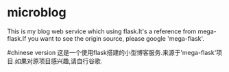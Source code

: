 # microblog

This is my blog web service which using flask.It's a reference from mega-flask.If you want to see the origin source, please google 'mega-flask'.

#chinese version
这是一个使用flask搭建的小型博客服务.来源于'mega-flask'项目.如果对原项目感兴趣,请自行谷歌.


